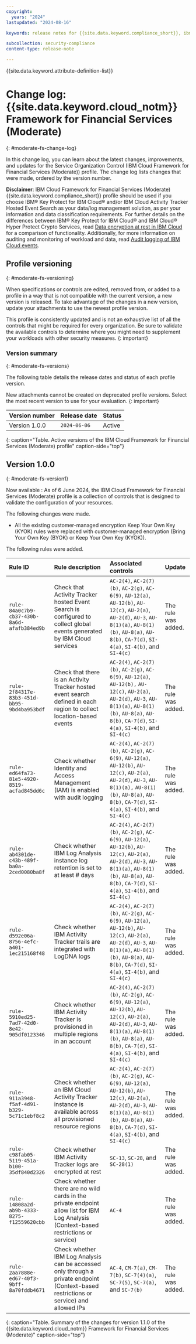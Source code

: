 ```yaml
---
copyright:
  years: "2024"
lastupdated: "2024-08-16"

keywords: release notes for {{site.data.keyword.compliance_short}}, ibm security best practices, profile changes, enhancements, fixes, improvements, ai security

subcollection: security-compliance
content-type: release-note

---
```


{{site.data.keyword.attribute-definition-list}}

# Change log: {{site.data.keyword.cloud_notm}} Framework for Financial Services (Moderate) 
{: #moderate-fs-change-log}

In this change log, you can learn about the latest changes, improvements, and updates for the Service Organization Control (IBM Cloud Framework for Financial Services (Moderate)) profile. The change log lists changes that were made, ordered by the version number.

**Disclaimer**: IBM Cloud Framework for Financial Services (Moderate) {{site.data.keyword.compliance_short}} profile should be used if you choose IBM® Key Protect for IBM Cloud® and/or IBM Cloud Activity Tracker Hosted Event Search as your data/log management solution, as per your information and data classification requirements. For further details on the differences between IBM® Key Protect for IBM Cloud® and IBM Cloud® Hyper Protect Crypto Services, read [Data encryption at rest in IBM Cloud](/docs/framework-financial-services?topic=framework-financial-services-shared-encryption-at-rest#shared-encryption-at-rest-ibm-cloud) for a comparison of functionality. Additionally, for more information on auditing and monitoring of workload and data, read [Audit logging of IBM Cloud events](/docs/framework-financial-services?topic=framework-financial-services-shared-logging-audit).

## Profile versioning
{: #moderate-fs-versioning}

When specifications or controls are edited, removed from, or added to a profile in a way that is not compatible with the current version, a new version is released. To take advantage of the changes in a new version, update your attachments to use the newest profile version.

This profile is consistently updated and is not an exhaustive list of all the controls that might be required for every organization. Be sure to validate the available controls to determine where you might need to supplement your workloads with other security measures.
{: important}


### Version summary
{: #moderate-fs-versions}

The following table details the release dates and status of each profile version.

New attachments cannot be created on deprecated profile versions. Select the most recent version to use for your evaluation.
{: important}

| Version number | Release date | Status |
|:---------------|:-------------|:-------|
| Version 1.0.0 | `2024-06-06` | Active |
{: caption="Table. Active versions of the IBM Cloud Framework for Financial Services (Moderate) profile" caption-side="top"}




## Version 1.0.0
{: #moderate-fs-version1}

Now available
:   As of 6 June 2024, the IBM Cloud Framework for Financial Services (Moderate) profile is a collection of controls that is designed to validate the configuration of your resources.


The following changes were made. 

- All the existing customer-managed encryption Keep Your Own Key (KYOK) rules were replaced with customer-managed encryption (Bring Your Own Key (BYOK) or Keep Your Own Key (KYOK)).

The following rules were added.

| Rule ID | Rule description| Associated controls | Update |
|:--------|:----------------|:--------------------|:-------|
| `rule-84a0c7b9-cb37-430b-8a6d-afafb384ed9b` | Check that Activity Tracker hosted Event Search is configured to collect global events generated by IBM Cloud services | `AC-2(4)`, `AC-2(7)(b)`, `AC-2(g)`, `AC-6(9)`, `AU-12(a)`, `AU-12(b)`, `AU-12(c)`, `AU-2(a)`, `AU-2(d)`, `AU-3`, `AU-8(1)(a)`, `AU-8(1)(b)`, `AU-8(a)`, `AU-8(b)`, `CA-7(d)`, `SI-4(a)`, `SI-4(b)`, and `SI-4(c)` | The rule was added. | 
| `rule-2f84317e-83b3-451d-bb95-9bd4ba953bdf` | Check that there is an Activity Tracker hosted event search defined in each region to collect location-based events | `AC-2(4)`, `AC-2(7)(b)`, `AC-2(g)`, `AC-6(9)`, `AU-12(a)`, `AU-12(b),` `AU-12(c)`, `AU-2(a)`, `AU-2(d)`, `AU-3`, `AU-8(1)(a)`, `AU-8(1)(b)`, `AU-8(a)`, `AU-8(b)`, `CA-7(d)`, `SI-4(a)`, `SI-4(b)`, and `SI-4(c)` | The rule was added. | 
| `rule-ed64fa73-81e5-4920-8519-acfad845dd6c` | Check whether Identity and Access Management (IAM) is enabled with audit logging | `AC-2(4)`, `AC-2(7)(b)`, `AC-2(g)`, `AC-6(9)`, `AU-12(a)`, `AU-12(b)`, `AU-12(c)`, `AU-2(a)`, `AU-2(d)`, `AU-3`, `AU-8(1)(a),` `AU-8(1)(b)`, `AU-8(a)`, `AU-8(b)`, `CA-7(d)`, `SI-4(a)`, `SI-4(b)`, and `SI-4(c)` | The rule was added. | 
| `rule-ab4301de-c43b-489f-ba0a-2ced0080ba8f` | Check whether IBM Log Analysis instance log retention is set to at least # days | `AC-2(4)`, `AC-2(7)(b)`, `AC-2(g)`, `AC-6(9)`, `AU-12(a)`, `AU-12(b)`, `AU-12(c)`, `AU-2(a)`, `AU-2(d)`, `AU-3`, `AU-8(1)(a)`, `AU-8(1)(b)`, `AU-8(a)`, `AU-8(b)`, `CA-7(d)`, `SI-4(a)`, `SI-4(b)`, and `SI-4(c)` | The rule was added. | 
|  `rule-d592e06a-8756-4efc-a401-1ec215168f48` | Check whether IBM Activity Tracker trails are integrated with LogDNA logs | `AC-2(4)`, `AC-2(7)(b)`, `AC-2(g)`, `AC-6(9)`, `AU-12(a)`, `AU-12(b)`, `AU-12(c)`, `AU-2(a)`, `AU-2(d)`, `AU-3`, `AU-8(1)(a)`, `AU-8(1)(b)`, `AU-8(a)`, `AU-8(b)`, `CA-7(d)`, `SI-4(a)`, `SI-4(b)`, and `SI-4(c)` | The rule was added. | 
| `rule-5910ed25-7ad7-42d0-8e42-905df0123346` | Check whether IBM Activity Tracker is provisioned in multiple regions in an account | `AC-2(4)`, `AC-2(7)(b)`, `AC-2(g)`, `AC-6(9)`, `AU-12(a)`, `AU-12(b)`, `AU-12(c)`, `AU-2(a)`, `AU-2(d)`, `AU-3`, `AU-8(1)(a)`, `AU-8(1)(b)`, `AU-8(a)`, `AU-8(b)`, `CA-7(d)`, `SI-4(a)`, `SI-4(b)`, and `SI-4(c)` | The rule was added. | 
| `rule-911a3948-f5af-4d91-b329-5c71c1ebf8c2` | Check whether an IBM Cloud Activity Tracker instance is available across all provisioned resource regions | `AC-2(4)`, `AC-2(7)(b)`, `AC-2(g)`, `AC-6(9)`, `AU-12(a)`, `AU-12(b)`, `AU-12(c)`, `AU-2(a)`, `AU-2(d)`, `AU-3`, `AU-8(1)(a)`, `AU-8(1)(b)`, `AU-8(a)`, `AU-8(b)`, `CA-7(d)`, `SI-4(a)`, `SI-4(b)`, and `SI-4(c)` | The rule was added. | 
| `rule-c98fab05-5119-451a-b100-35df840d2326` | Check whether IBM Activity Tracker logs are encrypted at rest | `SC-13`, `SC-28`, and `SC-28(1)` | The rule was added. | 
| `rule-14808a2d-ab9b-4333-8275-f12559620cbb` | Check whether there are no wild cards in the private endpoint allow list for IBM Log Analysis (Context-based restrictions or service) | `AC-4` | The rule was added. | 
| `rule-2aa7888e-ed67-40f3-9bff-8a70fddb4671` | Check whether IBM Log Analysis can be accessed only through a private endpoint (Context-based restrictions or service) and allowed IPs | `AC-4`, `CM-7(a)`, `CM-7(b)`, `SC-7(4)(a)`, `SC-7(5)`, `SC-7(a)`, and `SC-7(b)` | The rule was added. | 
{: caption="Table. Summary of the changes for version 1.1.0 of the {{site.data.keyword.cloud_notm}} Framework for Financial Services (Moderate)" caption-side="top"}

